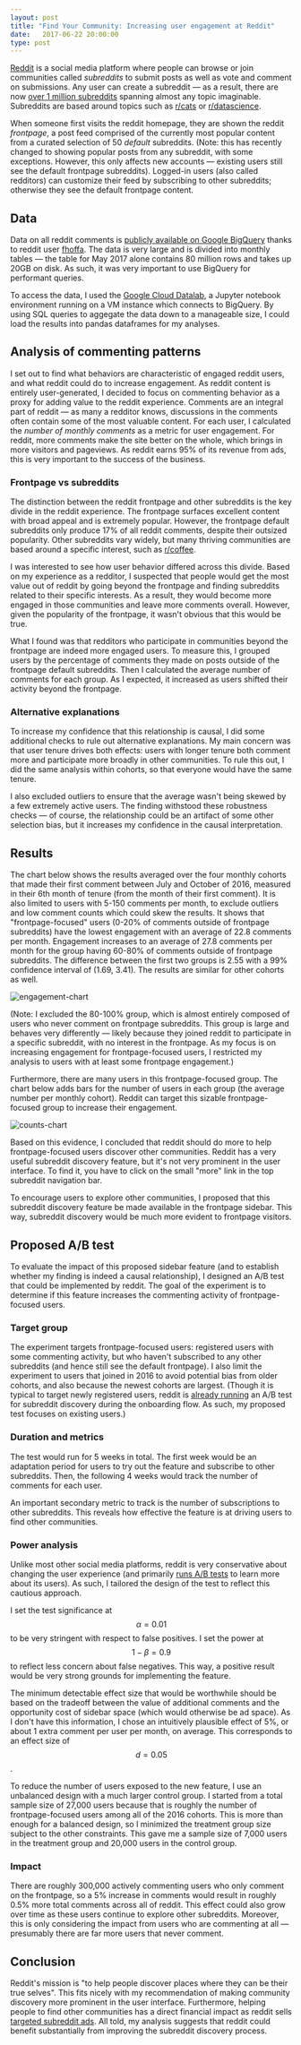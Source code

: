 ```yaml
---
layout: post
title: "Find Your Community: Increasing user engagement at Reddit"
date:   2017-06-22 20:00:00
type: post
---
```


[Reddit](https://www.reddit.com/) is a social media platform where people can browse or join communities called *subreddits* to submit posts as well as vote and comment on submissions.
Any user can create a subreddit — as a result, there are now [over 1 million subreddits](http://redditmetrics.com/history#tab2) spanning almost any topic imaginable.
Subreddits are based around topics such as [r/cats](https://www.reddit.com/r/cats/) or [r/datascience](https://www.reddit.com/r/datascience/).

When someone first visits the reddit homepage, they are shown the reddit *frontpage*, a post feed comprised of the currently most popular content from a curated selection of 50 *default* subreddits.
(Note: this has recently changed to showing popular posts from any subreddit, with some exceptions. However, this only affects new accounts — existing users still see the default frontpage subreddits).
Logged-in users (also called redditors) can customize their feed by subscribing to other subreddits; otherwise they see the default frontpage content.

## Data

Data on all reddit comments is [publicly available on Google BigQuery](https://bigquery.cloud.google.com/dataset/fh-bigquery:reddit_comments) thanks to reddit user [fhoffa](https://www.reddit.com/user/fhoffa).
The data is very large and is divided into monthly tables — the table for May 2017 alone contains 80 million rows and takes up 20GB on disk.
As such, it was very important to use BigQuery for performant queries.

To access the data, I used the [Google Cloud Datalab](https://cloud.google.com/datalab/), a Jupyter notebook environment running on a VM instance which connects to BigQuery.
By using SQL queries to aggegate the data down to a manageable size, I could load the results into pandas dataframes for my analyses.

## Analysis of commenting patterns 

I set out to find what behaviors are characteristic of engaged reddit users, and what reddit could do to increase engagement.
As reddit content is entirely user-generated, I decided to focus on commenting behavior as a proxy for adding value to the reddit experience.
Comments are an integral part of reddit — as many a redditor knows, discussions in the comments often contain some of the most valuable content.
For each user, I calculated the *number of monthly comments* as a metric for user engagement.
For reddit, more comments make the site better on the whole, which brings in more visitors and pageviews.
As reddit earns 95% of its revenue from ads, this is very important to the success of the business.

### Frontpage vs subreddits

The distinction between the reddit frontpage and other subreddits is the key divide in the reddit experience.
The frontpage surfaces excellent content with broad appeal and is extremely popular.
However, the frontpage default subreddits only produce 17% of all reddit comments, despite their outsized popularity.
Other subreddits vary widely, but many thriving communities are based around a specific interest, such as [r/coffee](https://www.reddit.com/r/Coffee/).

I was interested to see how user behavior differed across this divide.
Based on my experience as a redditor, I suspected that people would get the most value out of reddit by going beyond the frontpage and finding subreddits related to their specific interests.
As a result, they would become more engaged in those communities and leave more comments overall.
However, given the popularity of the frontpage, it wasn't obvious that this would be true.

What I found was that redditors who participate in communities beyond the frontpage are indeed more engaged users.
To measure this, I grouped users by the percentage of comments they made on posts outside of the frontpage default subreddits.
Then I calculated the average number of comments for each group.
As I expected, it increased as users shifted their activity beyond the frontpage.

### Alternative explanations

To increase my confidence that this relationship is causal, I did some additional checks to rule out alternative explanations.
My main concern was that user tenure drives both effects: users with longer tenure both comment more and participate more broadly in other communities.
To rule this out, I did the same analysis within cohorts, so that everyone would have the same tenure.

I also excluded outliers to ensure that the average wasn't being skewed by a few extremely active users.
The finding withstood these robustness checks — of course, the relationship could be an artifact of some other selection bias, but it increases my confidence in the causal interpretation.

## Results

The chart below shows the results averaged over the four monthly cohorts that made their first comment between July and October of 2016, measured in their 6th month of tenure (from the month of their first comment).
It is also limited to users with 5-150 comments per month, to exclude outliers and low comment counts which could skew the results.
It shows that "frontpage-focused" users (0-20% of comments outside of frontpage subreddits) have the lowest engagement with an average of 22.8 comments per month.
Engagement increases to an average of 27.8 comments per month for the group having 60-80% of comments outside of frontpage subreddits.
The difference between the first two groups is 2.55 with a 99% confidence interval of (1.69, 3.41).
The results are similar for other cohorts as well.

![engagement-chart](http://i.imgur.com/GQtdM93.png)

(Note: I excluded the 80-100% group, which is almost entirely composed of users who never comment on frontpage subreddits.
This group is large and behaves very differently — likely because they joined reddit to participate in a specific subreddit, with no interest in the frontpage.
As my focus is on increasing engagement for frontpage-focused users, I restricted my analysis to users with at least some frontpage engagement.)

Furthermore, there are many users in this frontpage-focused group.
The chart below adds bars for the number of users in each group (the average number per monthly cohort).
Reddit can target this sizable frontpage-focused group to increase their engagement.

![counts-chart](http://i.imgur.com/xpmMgsZ.png)

Based on this evidence, I concluded that reddit should do more to help frontpage-focused users discover other communities.
Reddit has a very useful subreddit discovery feature, but it's not very prominent in the user interface.
To find it, you have to click on the small "more" link in the top subreddit navigation bar.

To encourage users to explore other communities, I proposed that this subreddit discovery feature be made available in the frontpage sidebar.
This way, subreddit discovery would be much more evident to frontpage visitors.

## Proposed A/B test

To evaluate the impact of this proposed sidebar feature (and to establish whether my finding is indeed a causal relationship), I designed an A/B test that could be implemented by reddit.
The goal of the experiment is to determine if this feature increases the commenting activity of frontpage-focused users.

### Target group

The experiment targets frontpage-focused users: registered users with some commenting activity, but who haven't subscribed to any other subreddits (and hence still see the default frontpage).
I also limit the experiment to users that joined in 2016 to avoid potential bias from older cohorts, and also because the newest cohorts are largest.
(Though it is typical to target newly registered users, reddit is [already running](https://www.reddit.com/live/x3ckzbsj6myw/updates/bb55d54c-7f79-11e6-bf48-0eeb724eeebd) an A/B test for subreddit discovery during the onboarding flow. As such, my proposed test focuses on existing users.)

### Duration and metrics

The test would run for 5 weeks in total.
The first week would be an adaptation period for users to try out the feature and subscribe to other subreddits.
Then, the following 4 weeks would track the number of comments for each user.

An important secondary metric to track is the number of subscriptions to other subreddits.
This reveals how effective the feature is at driving users to find other communities.

### Power analysis

Unlike most other social media platforms, reddit is very conservative about changing the user experience (and primarily [runs A/B tests](https://www.reddit.com/live/x3ckzbsj6myw/) to learn more about its users).
As such, I tailored the design of the test to reflect this cautious approach.

I set the test significance at $$\alpha = 0.01$$ to be very stringent with respect to false positives.
I set the power at $$1 - \beta = 0.9$$ to reflect less concern about false negatives.
This way, a positive result would be very strong grounds for implementing the feature.

The minimum detectable effect size that would be worthwhile should be based on the tradeoff between the value of additional comments and the opportunity cost of sidebar space (which would otherwise be ad space).
As I don't have this information, I chose an intuitively plausible effect of 5%, or about 1 extra comment per user per month, on average.
This corresponds to an effect size of $$d = 0.05$$.

To reduce the number of users exposed to the new feature, I use an unbalanced design with a much larger control group.
I started from a total sample size of 27,000 users because that is roughly the number of frontpage-focused users among all of the 2016 cohorts.
This is more than enough for a balanced design, so I minimized the treatment group size subject to the other constraints.
This gave me a sample size of 7,000 users in the treatment group and 20,000 users in the control group.

### Impact

There are roughly 300,000 actively commenting users who only comment on the frontpage, so a 5% increase in comments would result in roughly 0.5% more total comments across all of reddit.
This effect could also grow over time as these users continue to explore other subreddits. 
Moreover, this is only considering the impact from users who are commenting at all — presumably there are far more users that never comment.

## Conclusion

Reddit's mission is "to help people discover places where they can be their true selves".
This fits nicely with my recommendation of making community discovery more prominent in the user interface.
Furthermore, helping people to find other communities has a direct financial impact as reddit sells [targeted subreddit ads](https://static.reddit.com/marketing/subreddit_targeting_manual.pdf).
All told, my analysis suggests that reddit could benefit substantially from improving the subreddit discovery process.
